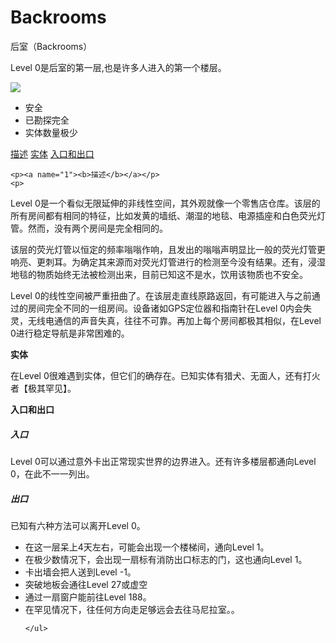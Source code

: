 # Backrooms
后室（Backrooms）
<!doctype html>
<html>
<head>
<meta charset="utf-8">
<title>Level 0: &quot;前厅&quot;</title>
</head>

	
<body>
	<p>Level 0是后室的第一层,也是许多人进入的第一个楼层。</p>
	<img src="1/1.jpg">
	<ul><li>安全</li>
		<li>已勘探完全</li>
		<li>实体数量极少</li>
</ul>
<a href="#1">描述</a>
<a href="#2">实体</a>
<a href="#3">入口和出口</a>
	
	
	<p><a name="1"><b>描述</b></a></p>
	<p>
Level 0是一个看似无限延伸的非线性空间，其外观就像一个零售店仓库。该层的所有房间都有相同的特征，比如发黄的墙纸、潮湿的地毯、电源插座和白色荧光灯管。然而，没有两个房间是完全相同的。</p>

<p>该层的荧光灯管以恒定的频率嗡嗡作响，且发出的嗡嗡声明显比一般的荧光灯管更响亮、更刺耳。为确定其来源而对荧光灯管进行的检测至今没有结果。还有，浸湿地毯的物质始终无法被检测出来，目前已知这不是水，饮用该物质也不安全。</p>

<p>Level 0的线性空间被严重扭曲了。在该层走直线原路返回，有可能进入与之前通过的房间完全不同的一组房间。设备诸如GPS定位器和指南针在Level 0内会失灵，无线电通信的声音失真，往往不可靠。再加上每个房间都极其相似，在Level 0进行稳定导航是非常困难的。</p>
	<a name="2"><b>实体</b></a>
	<p>在Level 0很难遇到实体，但它们的确存在。已知实体有猎犬、无面人，还有打火者【极其罕见】。</p>
	<a name="3"><b>入口和出口</b></a>
	<h5>入口</h5>
	<p>Level 0可以通过意外卡出正常现实世界的边界进入。还有许多楼层都通向Level 0，在此不一一列出。</p>
	<h5>出口</h5>
	<p>已知有六种方法可以离开Level 0。</p>
<ul>
	<li>在这一层呆上4天左右，可能会出现一个楼梯间，通向Level 1。</li>
	<li>在极少数情况下，会出现一扇标有消防出口标志的门，这也通向Level 1。</li>
	<li>卡出墙会把人送到Level -1。</li>
	<li>突破地板会通往Level 27或虚空</li>
	<li>通过一扇窗户能前往Level 188。</li>
	<li>在罕见情况下，往任何方向走足够远会去往马尼拉室。。</li>
	
	</ul>




</body>
</html>

